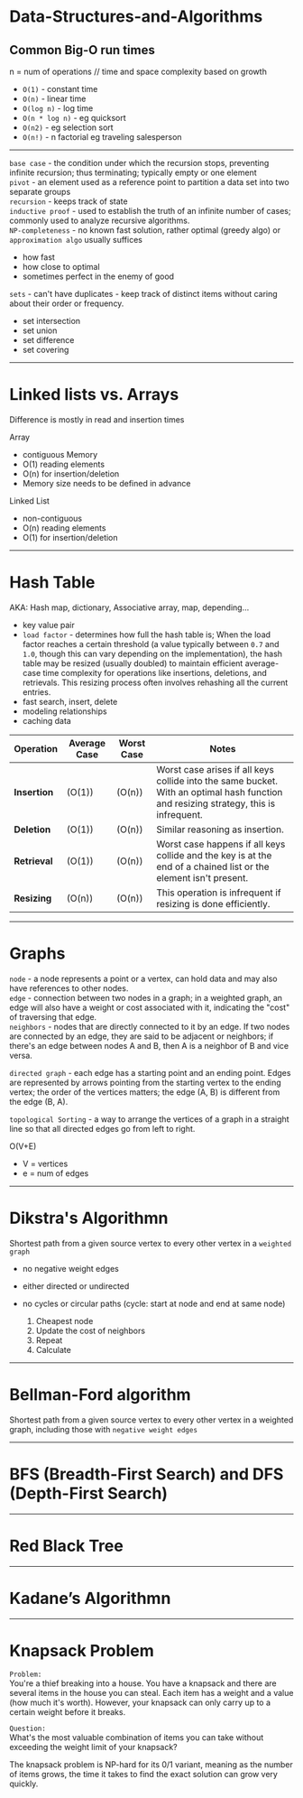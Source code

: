 # Data-Structures-and-Algorithms

## Common Big-O run times
n = num of operations // time and space complexity based on growth   
- `O(1)` - constant time
- `O(n)` - linear time
- `O(log n)` - log time
- `O(n * log n)` - eg quicksort
- `O(n2)` - eg selection sort
- `O(n!)` - n factorial eg traveling salesperson

------
`base case` - the condition under which the recursion stops, preventing infinite recursion; thus terminating; typically empty or one element  
`pivot` - an element used as a reference point to partition a data set into two separate groups   
`recursion` - keeps track of state    
`inductive proof` - used to establish the truth of an infinite number of cases; commonly used to analyze recursive algorithms.      
`NP-completeness` - no known fast solution, rather optimal (greedy algo) or `approximation algo` usually suffices   
 - how fast
 - how close to optimal
 - sometimes perfect in the enemy of good

`sets` - can't have duplicates - keep track of distinct items without caring about their order or frequency.
  - set intersection
  - set union
  - set difference
  - set covering

------
# Linked lists vs. Arrays
Difference is mostly in read and insertion times   

Array
- contiguous Memory
- O(1) reading elements
- O(n) for insertion/deletion
- Memory size needs to be defined in advance

Linked List
- non-contiguous
- O(n) reading elements
- O(1) for insertion/deletion

------
# Hash Table
AKA: Hash map, dictionary, Associative array, map, depending...   
- key value pair
- `load factor` - determines how full the hash table is; When the load factor reaches a certain threshold (a value typically between `0.7` and `1.0`, though this can vary depending on the implementation), the hash table may be resized (usually doubled) to maintain efficient average-case time complexity for operations like insertions, deletions, and retrievals. This resizing process often involves rehashing all the current entries.   
- fast search, insert, delete
- modeling relationships
- caching data

| Operation          | Average Case | Worst Case  | Notes |
|--------------------|--------------|-------------|-------|
| **Insertion**      | \(O(1)\)     | \(O(n)\)    | Worst case arises if all keys collide into the same bucket. With an optimal hash function and resizing strategy, this is infrequent. |
| **Deletion**       | \(O(1)\)     | \(O(n)\)    | Similar reasoning as insertion. |
| **Retrieval**      | \(O(1)\)     | \(O(n)\)    | Worst case happens if all keys collide and the key is at the end of a chained list or the element isn't present. |
| **Resizing**       | \(O(n)\)     | \(O(n)\)    | This operation is infrequent if resizing is done efficiently. |

------
# Graphs
`node` - a node represents a point or a vertex, can hold data and may also have references to other nodes.    
`edge` - connection between two nodes in a graph; in a weighted graph, an edge will also have a weight or cost associated with it, indicating the "cost" of traversing that edge.    
`neighbors` - nodes that are directly connected to it by an edge. If two nodes are connected by an edge, they are said to be adjacent or neighbors; if there's an edge between nodes A and B, then A is a neighbor of B and vice versa.    

`directed graph` - each edge has a starting point and an ending point. Edges are represented by arrows pointing from the starting vertex to the ending vertex; the order of the vertices matters; the edge (A, B) is different from the edge (B, A).   

`topological Sorting` - a way to arrange the vertices of a graph in a straight line so that all directed edges go from left to right.

O(V+E) 
 - V = vertices
 - e = num of edges


------
# Dikstra's Algorithmn
Shortest path from a given source vertex to every other vertex in a `weighted graph`   

- no negative weight edges
- either directed or undirected
- no cycles or circular paths (cycle: start at node and end at same node)

  1. Cheapest node
  2. Update the cost of neighbors
  3. Repeat
  4. Calculate

------
# Bellman-Ford algorithm
Shortest path from a given source vertex to every other vertex in a weighted graph, including those with `negative weight edges`   

------
# BFS (Breadth-First Search) and DFS (Depth-First Search) 

------
# Red Black Tree 

------
# Kadane’s Algorithmn

------
# Knapsack Problem
`Problem:`    
You're a thief breaking into a house. You have a knapsack and there are several items in the house you can steal. Each item has a weight and a value (how much it's worth). However, your knapsack can only carry up to a certain weight before it breaks.

`Question:`   
What's the most valuable combination of items you can take without exceeding the weight limit of your knapsack?    

The knapsack problem is NP-hard for its 0/1 variant, meaning as the number of items grows, the time it takes to find the exact solution can grow very quickly.   

